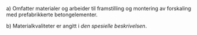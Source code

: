 a) Omfatter materialer og arbeider til framstilling og montering av forskaling med prefabrikkerte betongelementer.

b) Materialkvaliteter er angitt i *den spesielle beskrivelsen*.


